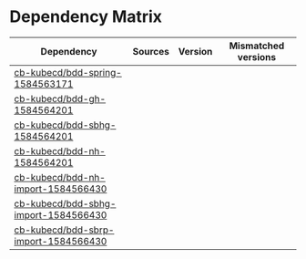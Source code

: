 # Dependency Matrix

Dependency | Sources | Version | Mismatched versions
---------- | ------- | ------- | -------------------
[cb-kubecd/bdd-spring-1584563171](https://github.com/cb-kubecd/bdd-spring-1584563171.git) |  | []() | 
[cb-kubecd/bdd-gh-1584564201](https://github.com/cb-kubecd/bdd-gh-1584564201.git) |  | []() | 
[cb-kubecd/bdd-sbhg-1584564201](https://github.com/cb-kubecd/bdd-sbhg-1584564201.git) |  | []() | 
[cb-kubecd/bdd-nh-1584564201](https://github.com/cb-kubecd/bdd-nh-1584564201.git) |  | []() | 
[cb-kubecd/bdd-nh-import-1584566430](https://github.com/cb-kubecd/bdd-nh-import-1584566430.git) |  | []() | 
[cb-kubecd/bdd-sbhg-import-1584566430](https://github.com/cb-kubecd/bdd-sbhg-import-1584566430.git) |  | []() | 
[cb-kubecd/bdd-sbrp-import-1584566430](https://github.com/cb-kubecd/bdd-sbrp-import-1584566430.git) |  | []() | 

